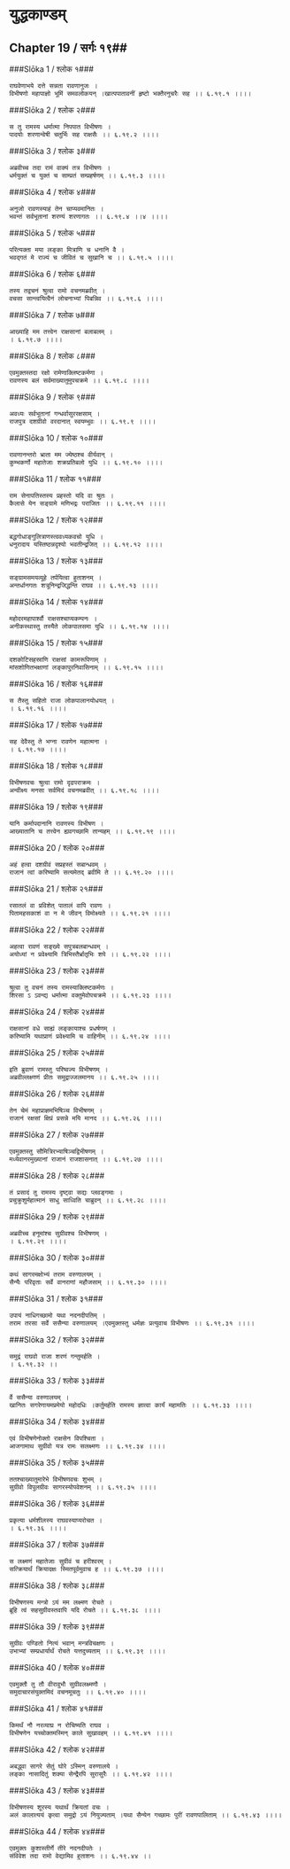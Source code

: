 युद्धकाण्डम्
===============================


## Chapter 19  / सर्गः १९##


###Slōka 1 / श्लोक १###


    राघवेणाभये दत्ते सन्नता रावणानुजः ।
    विभीषणो महापाज्ञो भूमिं समवलोकयन् ।खात्पपातावनीं हृष्टो भक्तैरनुचरैः सह ।। ६.१९.१ ।।।।


###Slōka 2 / श्लोक २###


    स तु रामस्य धर्मात्मा निपपात विभीषणः ।
    पादयोः शरणान्वेषी चतुर्भिः सह राक्षसैः ।। ६.१९.२ ।।।।


###Slōka 3 / श्लोक ३###


    अब्रवीच्च तदा रामं वाक्यं तत्र विभीषणः ।
    धर्मयुक्तं च युक्तं च साम्प्रतं सम्प्रहर्षणम् ।। ६.१९.३ ।।।।


###Slōka 4 / श्लोक ४###


    अनुजो रावणस्याहं तेन चाप्यवमानितः ।
    भवन्तं सर्वभूतानां शरण्यं शरणागतः ।। ६.१९.४ ।।४ ।।।।


###Slōka 5 / श्लोक ५###


    परित्यक्ता मया लङ्का मित्राणि च धनानि वै ।
    भवद्गतं मे राज्यं च जीवितं च सुखानि च ।। ६.१९.५ ।।।।


###Slōka 6 / श्लोक ६###


    तस्य तद्वचनं श्रुत्वा रामो वचनमब्रवीत् ।
    वचसा सान्त्वयित्वैनं लोचनाभ्यां पिबन्निव ।। ६.१९.६ ।।।।


###Slōka 7 / श्लोक ७###


    आख्याहि मम तत्त्वेन राक्षसानां बलाबलम् ।
    । ६.१९.७ ।।।।


###Slōka 8 / श्लोक ८###


    एवमुक्तस्तदा रक्षो रामेणाक्लिष्टकर्मणा ।
    रावणस्य बलं सर्वमाख्यातुमुपचक्रमे ।। ६.१९.८ ।।।।


###Slōka 9 / श्लोक ९###


    अवध्यः सर्वभूतानां गन्धर्वासुररक्षसाम् ।
    राजपुत्र दशग्रीवो वरदानात् स्वयम्भुवः ।। ६.१९.९ ।।।।


###Slōka 10 / श्लोक १०###


    रावणानन्तरो भ्राता मम ज्येष्ठश्च वीर्यवान् ।
    कुम्भकर्णो महातेजाः शक्रप्रतिबलो युधि ।। ६.१९.१० ।।।।


###Slōka 11 / श्लोक ११###


    राम सेनापतिस्तस्य प्रहस्तो यदि वा श्रुतः ।
    कैलासे येन सङ्ग्रामे मणिभद्रः पराजितः ।। ६.१९.११ ।।।।


###Slōka 12 / श्लोक १२###


    बद्धगोधाङ्गुलित्राणस्त्ववध्यकवचो युधि ।
    धनुरादाय यस्तिष्ठन्नदृश्यो भवतीन्द्रजित् ।। ६.१९.१२ ।।।।


###Slōka 13 / श्लोक १३###


    सङ्ग्रामसमयव्यूहे तर्पयित्वा हुताशनम् ।
    अन्तर्धानगतः शत्रूनिन्द्रजिद्धन्ति राघव ।। ६.१९.१३ ।।।।


###Slōka 14 / श्लोक १४###


    महोदरमहापार्श्वौ राक्षसश्चाप्यकम्पनः ।
    अनीकस्थास्तु तस्यैते लोकपालसमा युधि ।। ६.१९.१४ ।।।।


###Slōka 15 / श्लोक १५###


    दशकोटिसहस्राणि राक्षसां कामरूपिणाम् ।
    मांसशोणितभक्षाणां लङ्कापुरनिवासिनाम् ।। ६.१९.१५ ।।।।


###Slōka 16 / श्लोक १६###


    स तैस्तु सहितो राजा लोकपालानयोधयत् ।
    । ६.१९.१६ ।।।।


###Slōka 17 / श्लोक १७###


    सह देवैस्तु ते भग्ना रावणेन महात्मना ।
    । ६.१९.१७ ।।।।


###Slōka 18 / श्लोक १८###


    विभीषणवचः श्रुत्वा रामो दृढपराक्रमः ।
    अन्वीक्ष्य मनसा सर्वमिदं वचनमब्रवीत् ।। ६.१९.१८ ।।।।


###Slōka 19 / श्लोक १९###


    यानि कर्मापदानानि रावणस्य विभीषण ।
    आख्यातानि च तत्त्वेन ह्यवगच्छामि तान्यहम् ।। ६.१९.१९ ।।।।


###Slōka 20 / श्लोक २०###


    अहं हत्वा दशग्रीवं सप्रहस्तं सबान्धवम् ।
    राजानं त्वां करिष्यामि सत्यमेतद् ब्रवीमि ते ।। ६.१९.२० ।।।।


###Slōka 21 / श्लोक २१###


    रसातलं वा प्रविशेत् पातालं वापि रावणः ।
    पितामहसकाशं वा न मे जीवन् विमोक्ष्यते ।। ६.१९.२१ ।।।।


###Slōka 22 / श्लोक २२###


    अहत्वा रावणं सङ्ख्ये सपुत्रबलबान्धवम् ।
    अयोध्यां न प्रवेक्ष्यामि त्रिभिस्तैर्भ्रातृभिः शपे ।। ६.१९.२२ ।।।।


###Slōka 23 / श्लोक २३###


    श्रुत्वा तु वचनं तस्य रामस्याक्लिष्टकर्मणः ।
    शिरसा ऽ ऽवन्द्य धर्मात्मा वक्तुमेवोपचक्रमे ।। ६.१९.२३ ।।।।


###Slōka 24 / श्लोक २४###


    राक्षसानां वधे साह्यं लङ्कायाश्च प्रधर्षणम् ।
    करिष्यामि यथाप्राणं प्रवेक्ष्यामि च वाहिनीम् ।। ६.१९.२४ ।।।।


###Slōka 25 / श्लोक २५###


    इति ब्रुवाणं रामस्तु परिष्वज्य विभीषणम् ।
    अब्रवील्लक्ष्णणं प्रीतः समुद्राज्जलमानय ।। ६.१९.२५ ।।।।


###Slōka 26 / श्लोक २६###


    तेन चेमं महाप्राज्ञमभिषिञ्च विभीषणम् ।
    राजानं रक्षसां क्षिप्रं प्रसन्ने मयि मानद ।। ६.१९.२६ ।।।।


###Slōka 27 / श्लोक २७###


    एवमुक्तस्तु सौमित्रिरभ्याषिञ्चद्विभीषणम् ।
    मध्येवानरमुख्यानां राजानं राजशासनात् ।। ६.१९.२७ ।।।।


###Slōka 28 / श्लोक २८###


    तं प्रसादं तु रामस्य दृष्ट्वा सद्यः प्लवङ्गमाः ।
    प्रचुक्रुशुर्महात्मानं साधु साध्विति चाब्रुवन् ।। ६.१९.२८ ।।।।


###Slōka 29 / श्लोक २९###


    अब्रवीच्च हनूमांश्च सुग्रीवश्च विभीषणम् ।
    । ६.१९.२९ ।।।।


###Slōka 30 / श्लोक ३०###


    कथं सागरमक्षोभ्यं तराम वरुणालयम् ।
    सैन्यैः परिवृताः सर्वे वानराणां महौजसाम् ।। ६.१९.३० ।।।।


###Slōka 31 / श्लोक ३१###


    उपायं नाधिगच्छामो यथा नदनदीपतिम् ।
    तराम तरसा सर्वे ससैन्या वरुणालयम् ।एवमुक्तस्तु धर्मज्ञः प्रत्युवाच विभीषणः ।। ६.१९.३१ ।।।।


###Slōka 32 / श्लोक ३२###


    समुद्रं राघवो राजा शरणं गन्तुमर्हति ।
    । ६.१९.३२ ।।


###Slōka 33 / श्लोक ३३###


    र्वे ससैन्या वरुणालयम् ।
    खानितः सगरेणायमप्रमेयो महोदधिः ।कर्तुमर्हति रामस्य ज्ञात्वा कार्यं महामतिः ।। ६.१९.३३ ।।।।


###Slōka 34 / श्लोक ३४###


    एवं विभीषणेनोक्तो राक्षसेन विपश्चिता ।
    आजगामाथ सुग्रीवो यत्र रामः सलक्ष्मणः ।। ६.१९.३४ ।।।।


###Slōka 35 / श्लोक ३५###


    ततश्चाख्यातुमारेभे विभीषणवचः शुभम् ।
    सुग्रीवो विपुलग्रीवः सागरस्योपवेशनम् ।। ६.१९.३५ ।।।।


###Slōka 36 / श्लोक ३६###


    प्रकृत्या धर्मशीलस्य राघवस्याप्यरोचत ।
    । ६.१९.३६ ।।।।


###Slōka 37 / श्लोक ३७###


    स लक्ष्मणं महातेजाः सुग्रीवं च हरीश्वरम् ।
    सत्क्रियार्थं क्रियादक्षः स्मितपूर्वमुवाच ह ।। ६.१९.३७ ।।।।


###Slōka 38 / श्लोक ३८###


    विभीषणस्य मन्त्रो ऽयं मम लक्ष्मण रोचते ।
    ब्रूहि त्वं सहसुग्रीवस्तवापि यदि रोचते ।। ६.१९.३८ ।।।।


###Slōka 39 / श्लोक ३९###


    सुग्रीवः पण्डितो नित्यं भवान् मन्त्रविचक्षणः ।
    उभाभ्यां सम्प्रधार्यार्थं रोचते यत्तदुच्यताम् ।। ६.१९.३९ ।।।।


###Slōka 40 / श्लोक ४०###


    एवमुक्तौ तु तौ वीरावुभौ सुग्रीवलक्ष्मणौ ।
    समुदाचारसंयुक्तमिदं वचनमूचतुः ।। ६.१९.४० ।।।।


###Slōka 41 / श्लोक ४१###


    किमर्थं नौ नरव्याघ्र न रोचिष्यति राघव ।
    विभीषणेन यच्चोक्तमस्मिन् काले सुखावहम् ।। ६.१९.४१ ।।।।


###Slōka 42 / श्लोक ४२###


    अबद्ध्वा सागरे सेतुं घोरे ऽस्मिन् वरुणालये ।
    लङ्का नासादितुं शक्या सेन्द्रैरपि सुरासुरैः ।। ६.१९.४२ ।।।।


###Slōka 43 / श्लोक ४३###


    विभीषणस्य शूरस्य यथार्थं क्रियतां वचः ।
    अलं कालात्ययं कृत्वा समुद्रो ऽयं नियुज्यताम् ।यथा सैन्येन गच्छामः पुरीं रावणपालिताम् ।। ६.१९.४३ ।।।।


###Slōka 44 / श्लोक ४४###


    एवमुक्तः कुशास्तीर्णे तीरे नदनदीपतेः ।
    संविवेश तदा रामो वेद्यामिव हुताशनः ।। ६.१९.४४ ।।


